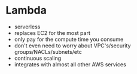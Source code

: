 # Lambda

- serverless
- replaces EC2 for the most part
- only pay for the compute time you consume
- don't even need to worry about VPC's/security groups/NACLs/subnets/etc
- continuous scaling
- integrates with almost all other AWS services